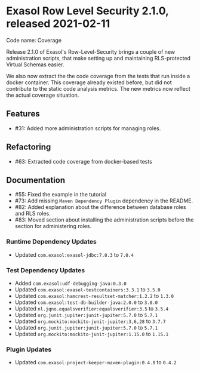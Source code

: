 # Exasol Row Level Security 2.1.0, released 2021-02-11

Code name: Coverage

Release 2.1.0 of Exasol's Row-Level-Security brings a couple of new administration scripts, that make setting up and maintaining RLS-protected Virtual Schemas easier.

We also now extract the the code coverage from the tests that run inside a docker container. This coverage already existed before, but did not contribute to the static code analysis metrics. The new metrics now reflect the actual coverage situation.

## Features

* #31: Added more administration scripts for managing roles.

## Refactoring

* #63: Extracted code coverage from docker-based tests

## Documentation

* #55: Fixed the example in the tutorial
* #73: Add missing `Maven Dependency Plugin` dependency in the README.
* #82: Added explanation about the difference between database roles and RLS roles.
* #83: Moved section about installing the administration scripts before the section for administering roles.

### Runtime Dependency Updates

* Updated `com.exasol:exasol-jdbc:7.0.3` to `7.0.4`

### Test Dependency Updates

* Added `com.exasol:udf-debugging-java:0.3.0`
* Updated `com.exasol:exasol-testcontainers:3.3.1` to `3.5.0`
* Updated `com.exasol:hamcrest-resultset-matcher:1.2.2` to `1.3.0`
* Updated `com.exasol:test-db-builder-java:2.0.0` to `3.0.0`
* Updated `nl.jqno.equalsverifier:equalsverifier:3.5` to `3.5.4`
* Updated `org.junit.jupiter:junit-jupiter:5.7.0` to `5.7.1`
* Updated `org.mockito:mockito-junit-jupiter:3,6,28` to `3.7.7`
* Updated `org.junit.jupiter:junit-jupiter:5.7.0` to `5.7.1`
* Updated `org.mockito:mockito-junit-jupiter:1.15.0` to `1.15.1`

### Plugin Updates

* Updated `com.exasol:project-keeper-maven-plugin:0.4.0` to `0.4.2`
